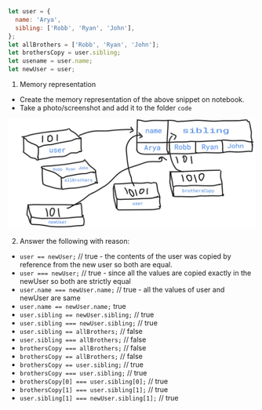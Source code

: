 ```js
let user = {
  name: 'Arya',
  sibling: ['Robb', 'Ryan', 'John'],
};
let allBrothers = ['Robb', 'Ryan', 'John'];
let brothersCopy = user.sibling;
let usename = user.name;
let newUser = user;
```

1. Memory representation

- Create the memory representation of the above snippet on notebook.
- Take a photo/screenshot and add it to the folder `code`

![code](./hello.jpg) 

2. Answer the following with reason:

- `user == newUser;` // true - the contents of the user was copied by reference from the new user so both are equal.
- `user === newUser;` // true - since all the values are copied exactly in the newUser so both are strictly equal
- `user.name === newUser.name;` //  true - all the values of user and newUser are same
- `user.name == newUser.name;` true
- `user.sibling == newUser.sibling;` // true
- `user.sibling === newUser.sibling;` // true
- `user.sibling == allBrothers;` // false
- `user.sibling === allBrothers;` // false
- `brothersCopy === allBrothers;` // false
- `brothersCopy == allBrothers;` // false
- `brothersCopy == user.sibling;` //  true
- `brothersCopy === user.sibling;` // true 
- `brothersCopy[0] === user.sibling[0];` // true
- `brothersCopy[1] === user.sibling[1];` // true
- `user.sibling[1] === newUser.sibling[1];` // true
